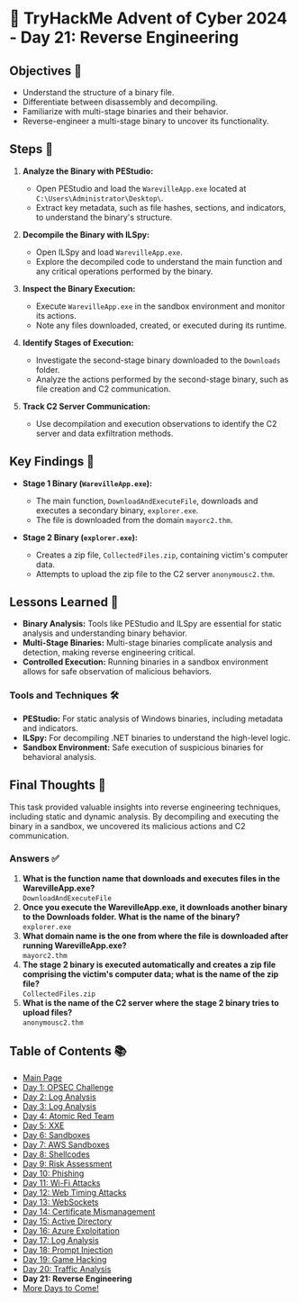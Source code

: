 # 🎄 TryHackMe Advent of Cyber 2024 - Day 21: Reverse Engineering

## Objectives 🎯
- Understand the structure of a binary file.
- Differentiate between disassembly and decompiling.
- Familiarize with multi-stage binaries and their behavior.
- Reverse-engineer a multi-stage binary to uncover its functionality.

## Steps 🚀
1. **Analyze the Binary with PEStudio:**
   - Open PEStudio and load the `WarevilleApp.exe` located at `C:\Users\Administrator\Desktop\`.
   - Extract key metadata, such as file hashes, sections, and indicators, to understand the binary's structure.

2. **Decompile the Binary with ILSpy:**
   - Open ILSpy and load `WarevilleApp.exe`.
   - Explore the decompiled code to understand the main function and any critical operations performed by the binary.

3. **Inspect the Binary Execution:**
   - Execute `WarevilleApp.exe` in the sandbox environment and monitor its actions.
   - Note any files downloaded, created, or executed during its runtime.

4. **Identify Stages of Execution:**
   - Investigate the second-stage binary downloaded to the `Downloads` folder.
   - Analyze the actions performed by the second-stage binary, such as file creation and C2 communication.

5. **Track C2 Server Communication:**
   - Use decompilation and execution observations to identify the C2 server and data exfiltration methods.

## Key Findings 🔑
- **Stage 1 Binary (`WarevilleApp.exe`):**
  - The main function, `DownloadAndExecuteFile`, downloads and executes a secondary binary, `explorer.exe`.
  - The file is downloaded from the domain `mayorc2.thm`.

- **Stage 2 Binary (`explorer.exe`):**
  - Creates a zip file, `CollectedFiles.zip`, containing victim's computer data.
  - Attempts to upload the zip file to the C2 server `anonymousc2.thm`.

## Lessons Learned 🌟
- **Binary Analysis:** Tools like PEStudio and ILSpy are essential for static analysis and understanding binary behavior.
- **Multi-Stage Binaries:** Multi-stage binaries complicate analysis and detection, making reverse engineering critical.
- **Controlled Execution:** Running binaries in a sandbox environment allows for safe observation of malicious behaviors.

### Tools and Techniques 🛠️
- **PEStudio:** For static analysis of Windows binaries, including metadata and indicators.
- **ILSpy:** For decompiling .NET binaries to understand the high-level logic.
- **Sandbox Environment:** Safe execution of suspicious binaries for behavioral analysis.

## Final Thoughts 🎁
This task provided valuable insights into reverse engineering techniques, including static and dynamic analysis. By decompiling and executing the binary in a sandbox, we uncovered its malicious actions and C2 communication.

### Answers ✅
1. **What is the function name that downloads and executes files in the WarevilleApp.exe?**  
   `DownloadAndExecuteFile`
2. **Once you execute the WarevilleApp.exe, it downloads another binary to the Downloads folder. What is the name of the binary?**  
   `explorer.exe`
3. **What domain name is the one from where the file is downloaded after running WarevilleApp.exe?**  
   `mayorc2.thm`
4. **The stage 2 binary is executed automatically and creates a zip file comprising the victim's computer data; what is the name of the zip file?**  
   `CollectedFiles.zip`
5. **What is the name of the C2 server where the stage 2 binary tries to upload files?**  
   `anonymousc2.thm`

## Table of Contents 📚

- [Main Page](README.md)
- [Day 1: OPSEC Challenge](day1.md)
- [Day 2: Log Analysis](day2.md)
- [Day 3: Log Analysis](day3.md)
- [Day 4: Atomic Red Team](day4.md)
- [Day 5: XXE](day5.md)
- [Day 6: Sandboxes](day6.md)
- [Day 7: AWS Sandboxes](day7.md)
- [Day 8: Shellcodes](day8.md)
- [Day 9: Risk Assessment](day9.md)
- [Day 10: Phishing](day_10.md)
- [Day 11: Wi-Fi Attacks](day_11.md)
- [Day 12: Web Timing Attacks](day_12.md)
- [Day 13: WebSockets](day_13.md)
- [Day 14: Certificate Mismanagement](day_14.md)
- [Day 15: Active Directory](day_15.md)
- [Day 16: Azure Exploitation](day_16.md)
- [Day 17: Log Analysis](day_17.md)
- [Day 18: Prompt Injection](day_18.md)
- [Day 19: Game Hacking](day_19.md)
- [Day 20: Traffic Analysis](day_20.md)
- **Day 21: Reverse Engineering**
- [More Days to Come!](#)
